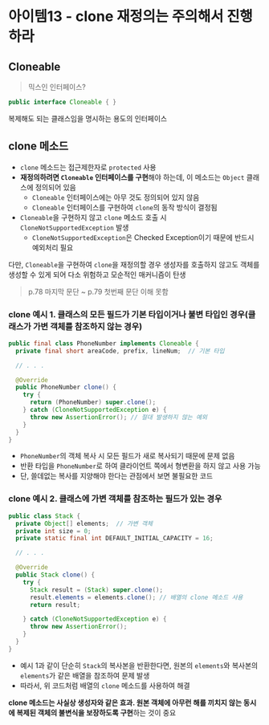 # 아이템13 - clone 재정의는 주의해서 진행하라

## Cloneable
> 믹스인 인터페이스?

```JAVA
public interface Cloneable { }
```
복제해도 되는 클래스임을 명시하는 용도의 인터페이스

## clone 메소드
- ```clone``` 메소드는 접근제한자로 ```protected``` 사용
- **재정의하려면 ```Cloneable``` 인터페이스를 구현**해야 하는데, 이 메소드는 ```Object``` 클래스에 정의되어 있음
  - ```Cloneable``` 인터페이스에는 아무 것도 정의되어 있지 않음
  - ```Cloneable``` 인터페이스를 구현하여 ```clone```의 동작 방식이 결정됨
- ```Cloneable```을 구현하지 않고 ```clone``` 메소드 호출 시 ```CloneNotSupportedException``` 발생
  - ```CloneNotSupportedException```은 Checked Exception이기 때문에 반드시 예외처리 필요

다만, ```Cloneable```을 구현하여 ```clone```을 재정의할 경우 생성자를 호출하지 않고도 객체를 생성할 수 있게 되어 다소 위험하고 모순적인 매커니즘이 탄생


> p.78 마지막 문단 ~ p.79 첫번째 문단 이해 못함

### clone 예시 1. 클래스의 모든 필드가 기본 타입이거나 불변 타입인 경우(클래스가 가변 객체를 참조하지 않는 경우)
```JAVA
public final class PhoneNumber implements Cloneable {
  private final short areaCode, prefix, lineNum;  // 기본 타입

  // . . .

  @Override
  public PhoneNumber clone() {
    try {
      return (PhoneNumber) super.clone();
    } catch (CloneNotSupportedException e) {
      throw new AssertionError(); // 절대 발생하지 않는 예외
    }
  }
}
```
- ```PhoneNumber```의 객체 복사 시 모든 필드가 새로 복사되기 때문에 문제 없음
- 반환 타입을 ```PhoneNumber```로 하여 클라이언트 쪽에서 형변환을 하지 않고 사용 가능
- 단, 쓸데없는 복사를 지양해야 한다는 관점에서 보면 불필요한 코드

### clone 예시 2. 클래스에 가변 객체를 참조하는 필드가 있는 경우
```JAVA
public class Stack {
  private Object[] elements;  // 가변 객체
  private int size = 0;
  private static final int DEFAULT_INITIAL_CAPACITY = 16;

  // . . .

  @Override
  public Stack clone() {
    try {
      Stack result = (Stack) super.clone();
      result.elements = elements.clone(); // 배열의 clone 메소드 사용
      return result;

    } catch (CloneNotSupportedException e) {
      throw new AssertionError();
    }
  }
}
```
- 예시 1과 같이 단순히 ```Stack```의 복사본을 반환한다면, 원본의 ```elements```와 복사본의 ```elements```가 같은 배열을 참조하여 문제 발생
- 따라서, 위 코드처럼 배열의 ```clone``` 메소드를 사용하여 해결

**clone 메소드는 사실상 생성자와 같은 효과. 원본 객체에 아무런 해를 끼치지 않는 동시에 복제된 객체의 불변식을 보장하도록 구현**하는 것이 중요


##
